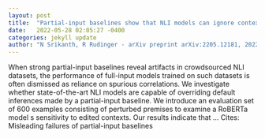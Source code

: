 ```yaml
---
layout: post
title:  "Partial-input baselines show that NLI models can ignore context, but they don t"
date:   2022-05-28 02:05:27 -0400
categories: jekyll update
author: "N Srikanth, R Rudinger - arXiv preprint arXiv:2205.12181, 2022"
---
```

When strong partial-input baselines reveal artifacts in crowdsourced NLI datasets, the performance of full-input models trained on such datasets is often dismissed as reliance on spurious correlations. We investigate whether state-of-the-art NLI models are capable of overriding default inferences made by a partial-input baseline. We introduce an evaluation set of 600 examples consisting of perturbed premises to examine a RoBERTa model s sensitivity to edited contexts. Our results indicate that … Cites: ‪Misleading failures of partial-input baselines‬